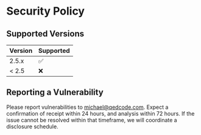 # Security Policy

## Supported Versions

| Version | Supported          |
| ------- | ------------------ |
| 2.5.x   | :white_check_mark: |
| < 2.5   | :x:                |

## Reporting a Vulnerability

Please report vulnerabilities to michael@qedcode.com.
Expect a confirmation of receipt within 24 hours, and analysis within 72 hours.
If the issue cannot be resolved within that timeframe, we will coordinate a disclosure schedule.

